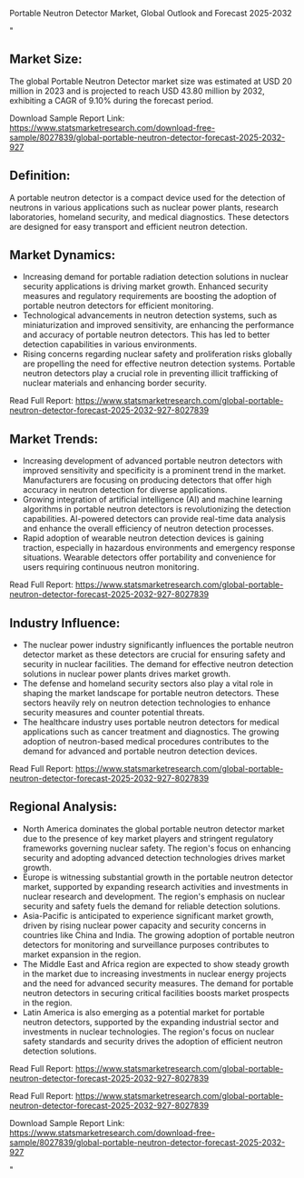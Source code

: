 Portable Neutron Detector Market, Global Outlook and Forecast 2025-2032

"<html>
<h2>Market Size:</h2>
<p>The global Portable Neutron Detector market size was estimated at USD 20 million in 2023 and is projected to reach USD 43.80 million by 2032, exhibiting a CAGR of 9.10% during the forecast period.</p>
<p>Download Sample Report Link: <a href='https://www.statsmarketresearch.com/download-free-sample/8027839/global-portable-neutron-detector-forecast-2025-2032-927'>https://www.statsmarketresearch.com/download-free-sample/8027839/global-portable-neutron-detector-forecast-2025-2032-927</a></p>

<h2>Definition:</h2>
<p>A portable neutron detector is a compact device used for the detection of neutrons in various applications such as nuclear power plants, research laboratories, homeland security, and medical diagnostics. These detectors are designed for easy transport and efficient neutron detection.</p>

<h2>Market Dynamics:</h2>
<ul>
<li>Increasing demand for portable radiation detection solutions in nuclear security applications is driving market growth. Enhanced security measures and regulatory requirements are boosting the adoption of portable neutron detectors for efficient monitoring.</li>
<li>Technological advancements in neutron detection systems, such as miniaturization and improved sensitivity, are enhancing the performance and accuracy of portable neutron detectors. This has led to better detection capabilities in various environments.</li>
<li>Rising concerns regarding nuclear safety and proliferation risks globally are propelling the need for effective neutron detection systems. Portable neutron detectors play a crucial role in preventing illicit trafficking of nuclear materials and enhancing border security.</li>
</ul>
<p>Read Full Report: <a href='https://www.statsmarketresearch.com/global-portable-neutron-detector-forecast-2025-2032-927-8027839'>https://www.statsmarketresearch.com/global-portable-neutron-detector-forecast-2025-2032-927-8027839</a></p>

<h2>Market Trends:</h2>
<ul>
<li>Increasing development of advanced portable neutron detectors with improved sensitivity and specificity is a prominent trend in the market. Manufacturers are focusing on producing detectors that offer high accuracy in neutron detection for diverse applications.</li>
<li>Growing integration of artificial intelligence (AI) and machine learning algorithms in portable neutron detectors is revolutionizing the detection capabilities. AI-powered detectors can provide real-time data analysis and enhance the overall efficiency of neutron detection processes.</li>
<li>Rapid adoption of wearable neutron detection devices is gaining traction, especially in hazardous environments and emergency response situations. Wearable detectors offer portability and convenience for users requiring continuous neutron monitoring.</li>
</ul>
<p>Read Full Report: <a href='https://www.statsmarketresearch.com/global-portable-neutron-detector-forecast-2025-2032-927-8027839'>https://www.statsmarketresearch.com/global-portable-neutron-detector-forecast-2025-2032-927-8027839</a></p>

<h2>Industry Influence:</h2>
<ul>
<li>The nuclear power industry significantly influences the portable neutron detector market as these detectors are crucial for ensuring safety and security in nuclear facilities. The demand for effective neutron detection solutions in nuclear power plants drives market growth.</li>
<li>The defense and homeland security sectors also play a vital role in shaping the market landscape for portable neutron detectors. These sectors heavily rely on neutron detection technologies to enhance security measures and counter potential threats.</li>
<li>The healthcare industry uses portable neutron detectors for medical applications such as cancer treatment and diagnostics. The growing adoption of neutron-based medical procedures contributes to the demand for advanced and portable neutron detection devices.</li>
</ul>
<p>Read Full Report: <a href='https://www.statsmarketresearch.com/global-portable-neutron-detector-forecast-2025-2032-927-8027839'>https://www.statsmarketresearch.com/global-portable-neutron-detector-forecast-2025-2032-927-8027839</a></p>

<h2>Regional Analysis:</h2>
<ul>
<li>North America dominates the global portable neutron detector market due to the presence of key market players and stringent regulatory frameworks governing nuclear safety. The region's focus on enhancing security and adopting advanced detection technologies drives market growth.</li>
<li>Europe is witnessing substantial growth in the portable neutron detector market, supported by expanding research activities and investments in nuclear research and development. The region's emphasis on nuclear security and safety fuels the demand for reliable detection solutions.</li>
<li>Asia-Pacific is anticipated to experience significant market growth, driven by rising nuclear power capacity and security concerns in countries like China and India. The growing adoption of portable neutron detectors for monitoring and surveillance purposes contributes to market expansion in the region.</li>
<li>The Middle East and Africa region are expected to show steady growth in the market due to increasing investments in nuclear energy projects and the need for advanced security measures. The demand for portable neutron detectors in securing critical facilities boosts market prospects in the region.</li>
<li>Latin America is also emerging as a potential market for portable neutron detectors, supported by the expanding industrial sector and investments in nuclear technologies. The region's focus on nuclear safety standards and security drives the adoption of efficient neutron detection solutions.</li>
</ul>
<p>Read Full Report: <a href='https://www.statsmarketresearch.com/global-portable-neutron-detector-forecast-2025-2032-927-8027839'>https://www.statsmarketresearch.com/global-portable-neutron-detector-forecast-2025-2032-927-8027839</a></p>

<p>Read Full Report: <a href='https://www.statsmarketresearch.com/global-portable-neutron-detector-forecast-2025-2032-927-8027839'>https://www.statsmarketresearch.com/global-portable-neutron-detector-forecast-2025-2032-927-8027839</a></p>
<p>Download Sample Report Link: <a href='https://www.statsmarketresearch.com/download-free-sample/8027839/global-portable-neutron-detector-forecast-2025-2032-927'>https://www.statsmarketresearch.com/download-free-sample/8027839/global-portable-neutron-detector-forecast-2025-2032-927</a></p>
</html>"
